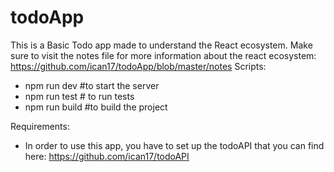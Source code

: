 # todoApp
This is a Basic Todo app made to understand the React ecosystem.
Make sure to visit the notes file for more information about the react ecosystem:
https://github.com/ican17/todoApp/blob/master/notes
Scripts:
  - npm run dev #to start the server
  - npm run test # to run tests 
  - npm run build #to build the project
 
Requirements:
  - In order to use this app, you have to set up the todoAPI that you can find here: https://github.com/ican17/todoAPI

